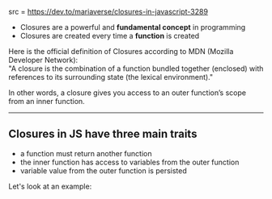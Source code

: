 src = https://dev.to/mariaverse/closures-in-javascript-3289

- Closures are a powerful and **fundamental concept** in programming
- Closures are created every time a **function** is created

Here is the official definition of Closures according to MDN (Mozilla Developer Network):  
"A closure is the combination of a function bundled together (enclosed) with references to its surrounding state (the lexical environment)."  

In other words, a closure gives you access to an outer function’s scope from an inner function. 

---

## Closures in JS have three main traits

- a function must return another function
- the inner function has access to variables from the outer function
- variable value from the outer function is persisted

Let's look at an example:
```js

```
